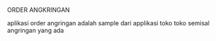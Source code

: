 ORDER ANGKRINGAN

aplikasi order angringan adalah sample dari applikasi toko toko semisal angringan yang ada 



